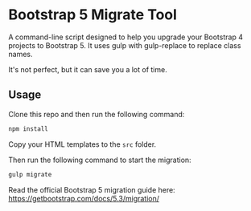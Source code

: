 # Bootstrap 5 Migrate Tool

A command-line script designed to help you upgrade your Bootstrap 4 projects to Bootstrap 5. It uses gulp with gulp-replace to replace class names.

It's not perfect, but it can save you a lot of time.

## Usage

Clone this repo and then run the following command:

```bash
npm install
```

Copy your HTML templates to the `src` folder.

Then run the following command to start the migration:

```bash
gulp migrate
```

Read the official Bootstrap 5 migration guide here: <https://getbootstrap.com/docs/5.3/migration/>
